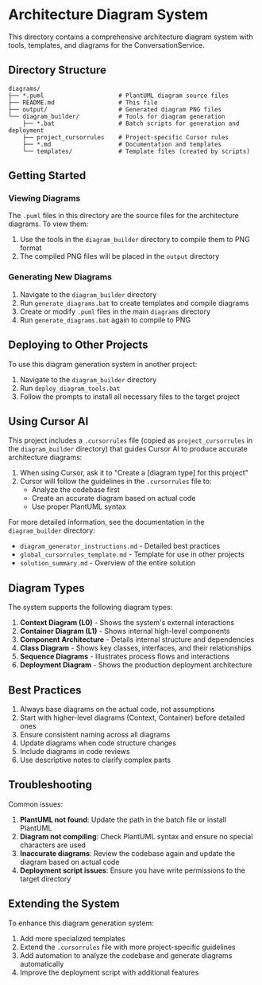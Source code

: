 # Architecture Diagram System

This directory contains a comprehensive architecture diagram system with tools, templates, and diagrams for the ConversationService.

## Directory Structure

```
diagrams/
├── *.puml                     # PlantUML diagram source files
├── README.md                  # This file
├── output/                    # Generated diagram PNG files
└── diagram_builder/           # Tools for diagram generation
    ├── *.bat                  # Batch scripts for generation and deployment
    ├── project_cursorrules    # Project-specific Cursor rules
    ├── *.md                   # Documentation and templates
    └── templates/             # Template files (created by scripts)
```

## Getting Started

### Viewing Diagrams

The `.puml` files in this directory are the source files for the architecture diagrams. To view them:

1. Use the tools in the `diagram_builder` directory to compile them to PNG format
2. The compiled PNG files will be placed in the `output` directory

### Generating New Diagrams

1. Navigate to the `diagram_builder` directory
2. Run `generate_diagrams.bat` to create templates and compile diagrams
3. Create or modify `.puml` files in the main `diagrams` directory
4. Run `generate_diagrams.bat` again to compile to PNG

## Deploying to Other Projects

To use this diagram generation system in another project:

1. Navigate to the `diagram_builder` directory
2. Run `deploy_diagram_tools.bat`
3. Follow the prompts to install all necessary files to the target project

## Using Cursor AI

This project includes a `.cursorrules` file (copied as `project_cursorrules` in the `diagram_builder` directory) that guides Cursor AI to produce accurate architecture diagrams:

1. When using Cursor, ask it to "Create a [diagram type] for this project"
2. Cursor will follow the guidelines in the `.cursorrules` file to:
   - Analyze the codebase first
   - Create an accurate diagram based on actual code
   - Use proper PlantUML syntax

For more detailed information, see the documentation in the `diagram_builder` directory:

- `diagram_generator_instructions.md` - Detailed best practices
- `global_cursorrules_template.md` - Template for use in other projects
- `solution_summary.md` - Overview of the entire solution

## Diagram Types

The system supports the following diagram types:

1. **Context Diagram (L0)** - Shows the system's external interactions
2. **Container Diagram (L1)** - Shows internal high-level components
3. **Component Architecture** - Details internal structure and dependencies
4. **Class Diagram** - Shows key classes, interfaces, and their relationships
5. **Sequence Diagrams** - Illustrates process flows and interactions
6. **Deployment Diagram** - Shows the production deployment architecture

## Best Practices

1. Always base diagrams on the actual code, not assumptions
2. Start with higher-level diagrams (Context, Container) before detailed ones
3. Ensure consistent naming across all diagrams
4. Update diagrams when code structure changes
5. Include diagrams in code reviews
6. Use descriptive notes to clarify complex parts

## Troubleshooting

Common issues:

1. **PlantUML not found**: Update the path in the batch file or install PlantUML
2. **Diagram not compiling**: Check PlantUML syntax and ensure no special characters are used
3. **Inaccurate diagrams**: Review the codebase again and update the diagram based on actual code
4. **Deployment script issues**: Ensure you have write permissions to the target directory

## Extending the System

To enhance this diagram generation system:

1. Add more specialized templates
2. Extend the `.cursorrules` file with more project-specific guidelines
3. Add automation to analyze the codebase and generate diagrams automatically
4. Improve the deployment script with additional features 